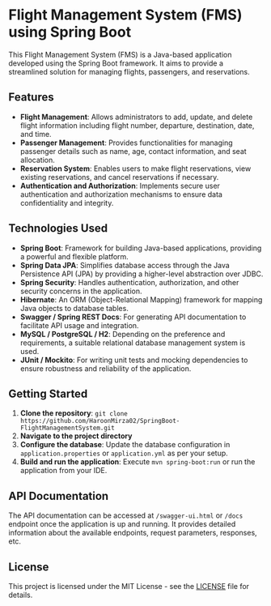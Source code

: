 # Flight Management System (FMS) using Spring Boot

This Flight Management System (FMS) is a Java-based application developed using the Spring Boot framework. It aims to provide a streamlined solution for managing flights, passengers, and reservations.

## Features

- **Flight Management**: Allows administrators to add, update, and delete flight information including flight number, departure, destination, date, and time.
- **Passenger Management**: Provides functionalities for managing passenger details such as name, age, contact information, and seat allocation.
- **Reservation System**: Enables users to make flight reservations, view existing reservations, and cancel reservations if necessary.
- **Authentication and Authorization**: Implements secure user authentication and authorization mechanisms to ensure data confidentiality and integrity.

## Technologies Used

- **Spring Boot**: Framework for building Java-based applications, providing a powerful and flexible platform.
- **Spring Data JPA**: Simplifies database access through the Java Persistence API (JPA) by providing a higher-level abstraction over JDBC.
- **Spring Security**: Handles authentication, authorization, and other security concerns in the application.
- **Hibernate**: An ORM (Object-Relational Mapping) framework for mapping Java objects to database tables.
- **Swagger / Spring REST Docs**: For generating API documentation to facilitate API usage and integration.
- **MySQL / PostgreSQL / H2**: Depending on the preference and requirements, a suitable relational database management system is used.
- **JUnit / Mockito**: For writing unit tests and mocking dependencies to ensure robustness and reliability of the application.

## Getting Started

1. **Clone the repository**: `git clone https://github.com/HaroonMirza02/SpringBoot-FlightManagementSystem.git`
2. **Navigate to the project directory**
3. **Configure the database**: Update the database configuration in `application.properties` or `application.yml` as per your setup.
4. **Build and run the application**: Execute `mvn spring-boot:run` or run the application from your IDE.

## API Documentation

The API documentation can be accessed at `/swagger-ui.html` or `/docs` endpoint once the application is up and running. It provides detailed information about the available endpoints, request parameters, responses, etc.

## License

This project is licensed under the MIT License - see the [LICENSE](LICENSE) file for details.
